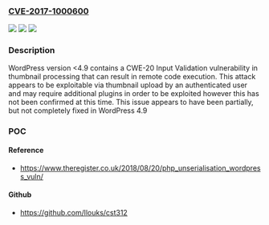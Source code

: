 ### [CVE-2017-1000600](https://cve.mitre.org/cgi-bin/cvename.cgi?name=CVE-2017-1000600)
![](https://img.shields.io/static/v1?label=Product&message=n%2Fa&color=blue)
![](https://img.shields.io/static/v1?label=Version&message=n%2Fa&color=blue)
![](https://img.shields.io/static/v1?label=Vulnerability&message=n%2Fa&color=brighgreen)

### Description

WordPress version <4.9 contains a CWE-20 Input Validation vulnerability in thumbnail processing that can result in remote code execution. This attack appears to be exploitable via thumbnail upload by an authenticated user and may require additional plugins in order to be exploited however this has not been confirmed at this time. This issue appears to have been partially, but not completely fixed in WordPress 4.9

### POC

#### Reference
- https://www.theregister.co.uk/2018/08/20/php_unserialisation_wordpress_vuln/

#### Github
- https://github.com/llouks/cst312

